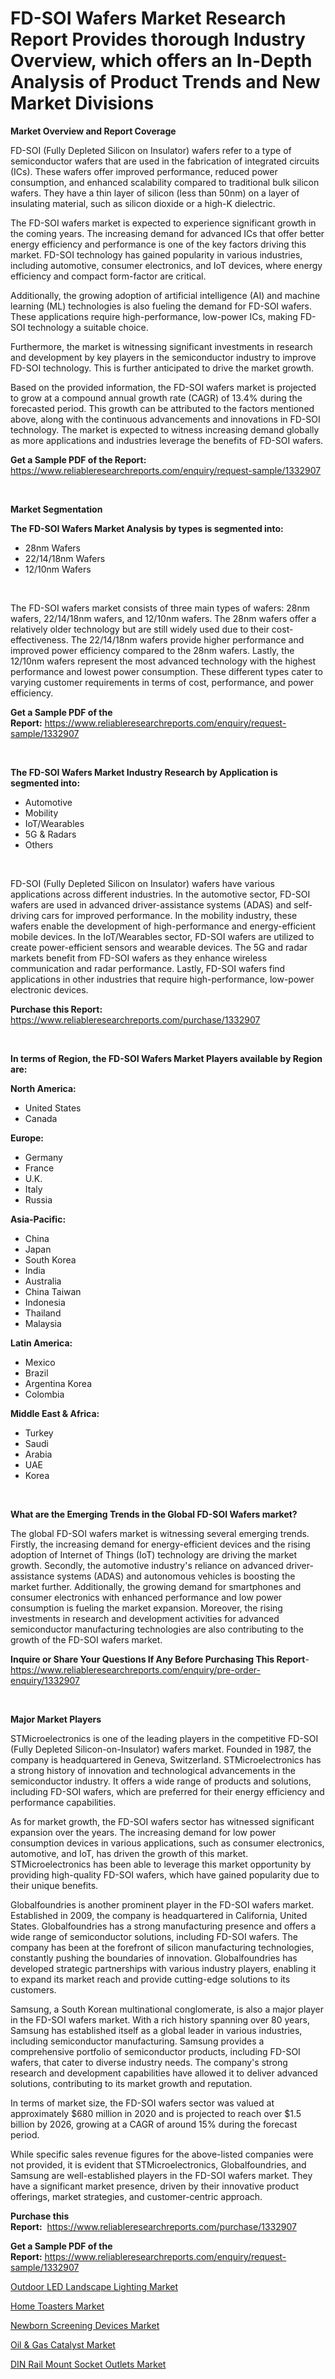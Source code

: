 <p><h1>FD-SOI Wafers Market Research Report Provides thorough Industry Overview, which offers an In-Depth Analysis of Product Trends and New Market Divisions</h1></p><p><strong>Market Overview and Report Coverage</strong></p>
<p><p>FD-SOI (Fully Depleted Silicon on Insulator) wafers refer to a type of semiconductor wafers that are used in the fabrication of integrated circuits (ICs). These wafers offer improved performance, reduced power consumption, and enhanced scalability compared to traditional bulk silicon wafers. They have a thin layer of silicon (less than 50nm) on a layer of insulating material, such as silicon dioxide or a high-K dielectric.</p><p>The FD-SOI wafers market is expected to experience significant growth in the coming years. The increasing demand for advanced ICs that offer better energy efficiency and performance is one of the key factors driving this market. FD-SOI technology has gained popularity in various industries, including automotive, consumer electronics, and IoT devices, where energy efficiency and compact form-factor are critical.</p><p>Additionally, the growing adoption of artificial intelligence (AI) and machine learning (ML) technologies is also fueling the demand for FD-SOI wafers. These applications require high-performance, low-power ICs, making FD-SOI technology a suitable choice.</p><p>Furthermore, the market is witnessing significant investments in research and development by key players in the semiconductor industry to improve FD-SOI technology. This is further anticipated to drive the market growth.</p><p>Based on the provided information, the FD-SOI wafers market is projected to grow at a compound annual growth rate (CAGR) of 13.4% during the forecasted period. This growth can be attributed to the factors mentioned above, along with the continuous advancements and innovations in FD-SOI technology. The market is expected to witness increasing demand globally as more applications and industries leverage the benefits of FD-SOI wafers.</p></p>
<p><strong>Get a Sample PDF of the Report:</strong> <a href="https://www.reliableresearchreports.com/enquiry/request-sample/1332907">https://www.reliableresearchreports.com/enquiry/request-sample/1332907</a></p>
<p>&nbsp;</p>
<p><strong>Market Segmentation</strong></p>
<p><strong>The FD-SOI Wafers Market Analysis by types is segmented into:</strong></p>
<p><ul><li>28nm Wafers</li><li>22/14/18nm Wafers</li><li>12/10nm Wafers</li></ul></p>
<p>&nbsp;</p>
<p><p>The FD-SOI wafers market consists of three main types of wafers: 28nm wafers, 22/14/18nm wafers, and 12/10nm wafers. The 28nm wafers offer a relatively older technology but are still widely used due to their cost-effectiveness. The 22/14/18nm wafers provide higher performance and improved power efficiency compared to the 28nm wafers. Lastly, the 12/10nm wafers represent the most advanced technology with the highest performance and lowest power consumption. These different types cater to varying customer requirements in terms of cost, performance, and power efficiency.</p></p>
<p><strong>Get a Sample PDF of the Report:</strong>&nbsp;<a href="https://www.reliableresearchreports.com/enquiry/request-sample/1332907">https://www.reliableresearchreports.com/enquiry/request-sample/1332907</a></p>
<p>&nbsp;</p>
<p><strong>The FD-SOI Wafers Market Industry Research by Application is segmented into:</strong></p>
<p><ul><li>Automotive</li><li>Mobility</li><li>IoT/Wearables</li><li>5G & Radars</li><li>Others</li></ul></p>
<p>&nbsp;</p>
<p><p>FD-SOI (Fully Depleted Silicon on Insulator) wafers have various applications across different industries. In the automotive sector, FD-SOI wafers are used in advanced driver-assistance systems (ADAS) and self-driving cars for improved performance. In the mobility industry, these wafers enable the development of high-performance and energy-efficient mobile devices. In the IoT/Wearables sector, FD-SOI wafers are utilized to create power-efficient sensors and wearable devices. The 5G and radar markets benefit from FD-SOI wafers as they enhance wireless communication and radar performance. Lastly, FD-SOI wafers find applications in other industries that require high-performance, low-power electronic devices.</p></p>
<p><strong>Purchase this Report:</strong>&nbsp; <a href="https://www.reliableresearchreports.com/purchase/1332907">https://www.reliableresearchreports.com/purchase/1332907</a></p>
<p>&nbsp;</p>
<p><strong>In terms of Region, the FD-SOI Wafers Market Players available by Region are:</strong></p>
<p>
    <p> <strong> North America: </strong>
        <ul>
            <li>United States</li>
            <li>Canada</li>
        </ul>
        </p> 
    <p> <strong> Europe: </strong>
        <ul>
            <li>Germany</li>
            <li>France</li>
            <li>U.K.</li>
            <li>Italy</li>
            <li>Russia</li>
        </ul>
        </p> 
    <p> <strong> Asia-Pacific: </strong>
        <ul>
            <li>China</li>
            <li>Japan</li>
            <li>South Korea</li>
            <li>India</li>
            <li>Australia</li>
            <li>China Taiwan</li>
            <li>Indonesia</li>
            <li>Thailand</li>
            <li>Malaysia</li>
        </ul>
        </p> 
    <p> <strong> Latin America: </strong>
        <ul>
            <li>Mexico</li>
            <li>Brazil</li>
            <li>Argentina Korea</li>
            <li>Colombia</li>
        </ul>
        </p> 
    <p> <strong> Middle East & Africa: </strong>
        <ul>
            <li>Turkey</li>
            <li>Saudi</li>
            <li>Arabia</li>
            <li>UAE</li>
            <li>Korea</li>
        </ul>
    </p>
    </p>
<p>&nbsp;</p>
<p><strong>What are the Emerging Trends in the Global FD-SOI Wafers market?</strong></p>
<p><p>The global FD-SOI wafers market is witnessing several emerging trends. Firstly, the increasing demand for energy-efficient devices and the rising adoption of Internet of Things (IoT) technology are driving the market growth. Secondly, the automotive industry's reliance on advanced driver-assistance systems (ADAS) and autonomous vehicles is boosting the market further. Additionally, the growing demand for smartphones and consumer electronics with enhanced performance and low power consumption is fueling the market expansion. Moreover, the rising investments in research and development activities for advanced semiconductor manufacturing technologies are also contributing to the growth of the FD-SOI wafers market.</p></p>
<p><strong>Inquire or Share Your Questions If Any Before Purchasing This Report</strong>- <a href="https://www.reliableresearchreports.com/enquiry/pre-order-enquiry/1332907">https://www.reliableresearchreports.com/enquiry/pre-order-enquiry/1332907</a></p>
<p>&nbsp;</p>
<p><strong>Major Market Players</strong></p>
<p><p>STMicroelectronics is one of the leading players in the competitive FD-SOI (Fully Depleted Silicon-on-Insulator) wafers market. Founded in 1987, the company is headquartered in Geneva, Switzerland. STMicroelectronics has a strong history of innovation and technological advancements in the semiconductor industry. It offers a wide range of products and solutions, including FD-SOI wafers, which are preferred for their energy efficiency and performance capabilities.</p><p>As for market growth, the FD-SOI wafers sector has witnessed significant expansion over the years. The increasing demand for low power consumption devices in various applications, such as consumer electronics, automotive, and IoT, has driven the growth of this market. STMicroelectronics has been able to leverage this market opportunity by providing high-quality FD-SOI wafers, which have gained popularity due to their unique benefits.</p><p>Globalfoundries is another prominent player in the FD-SOI wafers market. Established in 2009, the company is headquartered in California, United States. Globalfoundries has a strong manufacturing presence and offers a wide range of semiconductor solutions, including FD-SOI wafers. The company has been at the forefront of silicon manufacturing technologies, constantly pushing the boundaries of innovation. Globalfoundries has developed strategic partnerships with various industry players, enabling it to expand its market reach and provide cutting-edge solutions to its customers.</p><p>Samsung, a South Korean multinational conglomerate, is also a major player in the FD-SOI wafers market. With a rich history spanning over 80 years, Samsung has established itself as a global leader in various industries, including semiconductor manufacturing. Samsung provides a comprehensive portfolio of semiconductor products, including FD-SOI wafers, that cater to diverse industry needs. The company's strong research and development capabilities have allowed it to deliver advanced solutions, contributing to its market growth and reputation.</p><p>In terms of market size, the FD-SOI wafers sector was valued at approximately $680 million in 2020 and is projected to reach over $1.5 billion by 2026, growing at a CAGR of around 15% during the forecast period.</p><p>While specific sales revenue figures for the above-listed companies were not provided, it is evident that STMicroelectronics, Globalfoundries, and Samsung are well-established players in the FD-SOI wafers market. They have a significant market presence, driven by their innovative product offerings, market strategies, and customer-centric approach.</p></p>
<p><strong>Purchase this Report:</strong>&nbsp;&nbsp;<a href="https://www.reliableresearchreports.com/purchase/1332907">https://www.reliableresearchreports.com/purchase/1332907</a></p>
<p></p>
<p><strong>Get a Sample PDF of the Report:</strong>&nbsp;<a href="https://www.reliableresearchreports.com/enquiry/request-sample/1332907">https://www.reliableresearchreports.com/enquiry/request-sample/1332907</a></p>
<p><p><a href="https://medium.com/@christinascott1938/outdoor-led-landscape-lighting-market-size-growth-forecast-2023-2030-2fd6375737ab">Outdoor LED Landscape Lighting Market</a></p><p><a href="https://medium.com/@klebogdani/home-toasters-market-size-growth-forecast-2023-2030-e3bf5ed4cfc8">Home Toasters Market</a></p><p><a href="https://www.linkedin.com/pulse/newborn-screening-devices-market-size-2023-2030-global/">Newborn Screening Devices Market</a></p><p><a href="https://www.linkedin.com/pulse/oil-amp-gas-catalyst-market-insights-players-forecast/">Oil & Gas Catalyst Market</a></p><p><a href="https://www.linkedin.com/pulse/decoding-din-rail-mount-socket-outlets-market-deep-dive-latest/">DIN Rail Mount Socket Outlets Market</a></p></p>